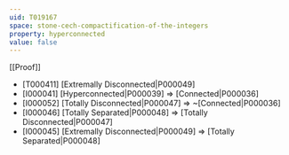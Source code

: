 ```yaml
---
uid: T019167
space: stone-cech-compactification-of-the-integers
property: hyperconnected
value: false
---
```

[[Proof]]

* [T000411] [Extremally Disconnected|P000049]
* [I000041] [Hyperconnected|P000039] => [Connected|P000036]
* [I000052] [Totally Disconnected|P000047] => ~[Connected|P000036]
* [I000046] [Totally Separated|P000048] => [Totally Disconnected|P000047]
* [I000045] [Extremally Disconnected|P000049] => [Totally Separated|P000048]

